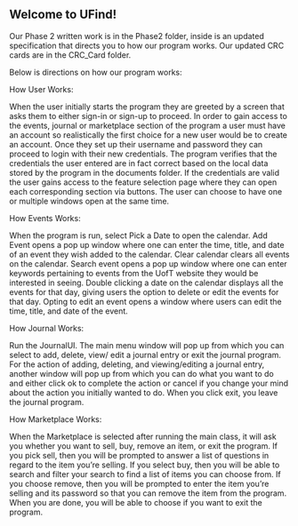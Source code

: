 ## Welcome to UFind!

Our Phase 2 written work is in the Phase2 folder, inside is an updated specification that directs you to how our program works. Our updated CRC cards are in the CRC_Card folder.

Below is directions on how our program works:

How User Works:

When the user initially starts the program they are greeted by a screen that asks them to either sign-in or sign-up to proceed. In order to gain access to the events, journal or marketplace section of the program a user must have an account so realistically the first choice for a new user would be to create an account. Once they set up their username and password they can proceed to login with their new credentials. The program verifies that the credentials the user entered are in fact correct based on the local data stored by the program in the documents folder. If the credentials are valid the user gains access to the feature selection page where they can open each corresponding section via buttons. The user can choose to have one or multiple windows open at the same time. 
 
How Events Works:

When the program is run, select Pick a Date to open the calendar. Add Event opens a pop up window where one can enter the time, title, and date of an event they wish added to the calendar. Clear calendar clears all events on the calendar. Search event opens a pop up window where one can enter keywords pertaining to events from the UofT website they would be interested in seeing. Double clicking a date on the calendar displays all the events for that day, giving users the option to delete or edit the events for that day. Opting to edit an event opens a window where users can edit the time, title, and date of the event.


How Journal Works:

Run the JournalUI. The main menu window will pop up from which you can select to add, delete, view/ edit a journal entry or exit the journal program. For the action of adding, deleting, and viewing/editing a journal entry, another window will pop up from which you can do what you want to do and either click ok to complete the action or cancel if you change your mind about the action you initially wanted to do. When you click exit, you leave the journal program.
 
How Marketplace Works:
 
When the Marketplace is selected after running the main class, it will ask you whether you want to sell, buy, remove an item, or exit the program. If you pick sell, then you will be prompted to answer a list of questions in regard to the item you’re selling. If you select buy, then you will be able to search and filter your search to find a list of items you can choose from. If you choose remove, then you will be prompted to enter the item you’re selling and its password so that you can remove the item from the program. When you are done, you will be able to choose if you want to exit the program.

